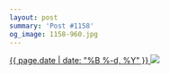 ```yaml
---
layout: post
summary: 'Post #1158'
og_image: 1158-960.jpg
---
```


<p>
 <time>
  <a href="/1158">
   {{ page.date | date: "%B %-d, %Y" }}
  </a>
 </time>
 <a href="/1158">
  <img sizes="(min-width: 700px) 50vw, calc(100vw - 2rem)" src="{{ site.assets_url }}/1158-480.jpg" srcset="{{ site.assets_url }}/1158-240.jpg 240w, {{ site.assets_url }}/1158-480.jpg 480w, {{ site.assets_url }}/1158-720.jpg 720w, {{ site.assets_url }}/1158-960.jpg 960w"/>
 </a>
</p>
